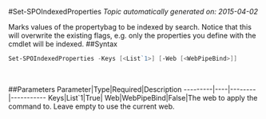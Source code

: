 #Set-SPOIndexedProperties
*Topic automatically generated on: 2015-04-02*

Marks values of the propertybag to be indexed by search. Notice that this will overwrite the existing flags, e.g. only the properties you define with the cmdlet will be indexed.
##Syntax
```powershell
Set-SPOIndexedProperties -Keys [<List`1>] [-Web [<WebPipeBind>]]
```
&nbsp;

##Parameters
Parameter|Type|Required|Description
---------|----|--------|-----------
Keys|List`1|True|
Web|WebPipeBind|False|The web to apply the command to. Leave empty to use the current web.
